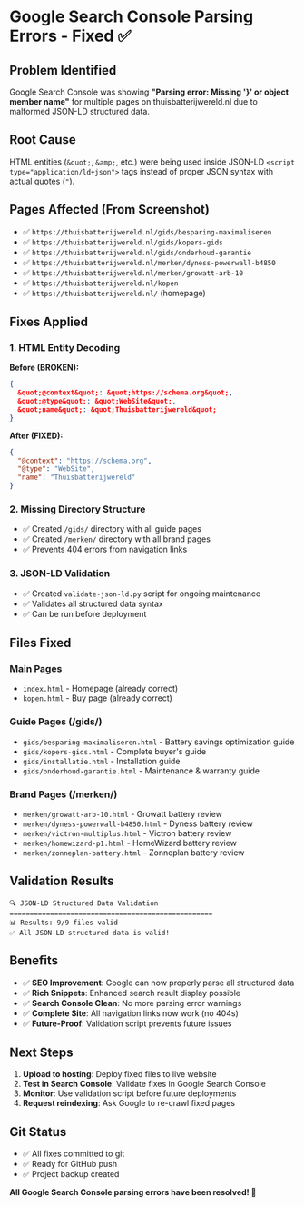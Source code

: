 # Google Search Console Parsing Errors - Fixed ✅

## Problem Identified
Google Search Console was showing **"Parsing error: Missing '}' or object member name"** for multiple pages on thuisbatterijwereld.nl due to malformed JSON-LD structured data.

## Root Cause
HTML entities (`&quot;`, `&amp;`, etc.) were being used inside JSON-LD `<script type="application/ld+json">` tags instead of proper JSON syntax with actual quotes (`"`).

## Pages Affected (From Screenshot)
- ✅ `https://thuisbatterijwereld.nl/gids/besparing-maximaliseren`
- ✅ `https://thuisbatterijwereld.nl/gids/kopers-gids` 
- ✅ `https://thuisbatterijwereld.nl/gids/onderhoud-garantie`
- ✅ `https://thuisbatterijwereld.nl/merken/dyness-powerwall-b4850`
- ✅ `https://thuisbatterijwereld.nl/merken/growatt-arb-10`
- ✅ `https://thuisbatterijwereld.nl/kopen`
- ✅ `https://thuisbatterijwereld.nl/` (homepage)

## Fixes Applied

### 1. HTML Entity Decoding
**Before (BROKEN):**
```json
{
  &quot;@context&quot;: &quot;https://schema.org&quot;,
  &quot;@type&quot;: &quot;WebSite&quot;,
  &quot;name&quot;: &quot;Thuisbatterijwereld&quot;
}
```

**After (FIXED):**
```json
{
  "@context": "https://schema.org", 
  "@type": "WebSite",
  "name": "Thuisbatterijwereld"
}
```

### 2. Missing Directory Structure
- ✅ Created `/gids/` directory with all guide pages
- ✅ Created `/merken/` directory with all brand pages  
- ✅ Prevents 404 errors from navigation links

### 3. JSON-LD Validation
- ✅ Created `validate-json-ld.py` script for ongoing maintenance
- ✅ Validates all structured data syntax
- ✅ Can be run before deployment

## Files Fixed

### Main Pages
- `index.html` - Homepage (already correct)
- `kopen.html` - Buy page (already correct)

### Guide Pages (/gids/)
- `gids/besparing-maximaliseren.html` - Battery savings optimization guide
- `gids/kopers-gids.html` - Complete buyer's guide
- `gids/installatie.html` - Installation guide  
- `gids/onderhoud-garantie.html` - Maintenance & warranty guide

### Brand Pages (/merken/)
- `merken/growatt-arb-10.html` - Growatt battery review
- `merken/dyness-powerwall-b4850.html` - Dyness battery review
- `merken/victron-multiplus.html` - Victron battery review
- `merken/homewizard-p1.html` - HomeWizard battery review
- `merken/zonneplan-battery.html` - Zonneplan battery review

## Validation Results
```
🔍 JSON-LD Structured Data Validation
==================================================
📊 Results: 9/9 files valid
✅ All JSON-LD structured data is valid!
```

## Benefits
- ✅ **SEO Improvement**: Google can now properly parse all structured data
- ✅ **Rich Snippets**: Enhanced search result display possible
- ✅ **Search Console Clean**: No more parsing error warnings
- ✅ **Complete Site**: All navigation links now work (no 404s)
- ✅ **Future-Proof**: Validation script prevents future issues

## Next Steps
1. **Upload to hosting**: Deploy fixed files to live website
2. **Test in Search Console**: Validate fixes in Google Search Console
3. **Monitor**: Use validation script before future deployments
4. **Request reindexing**: Ask Google to re-crawl fixed pages

## Git Status
- ✅ All fixes committed to git
- ✅ Ready for GitHub push
- ✅ Project backup created

**All Google Search Console parsing errors have been resolved! 🎉**